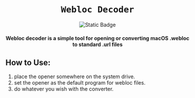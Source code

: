 <div align="center">
    
# `Webloc Decoder`
![Static Badge](https://img.shields.io/badge/v1.0.0--brightgreen)
#### Webloc decoder is a simple tool for opening or converting macOS .webloc to standard .url files
</div>

## How to Use:

1. place the opener somewhere on the system drive.
2. set the opener as the default program for webloc files.
3. do whatever you wish with the converter.
